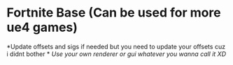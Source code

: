 # Fortnite Base (Can be used for more ue4 games)

*Update offsets and sigs if needed but you need to update your offsets cuz i didnt bother
*
*Use your own renderer or gui whatever you wanna call it XD*
